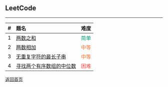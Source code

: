 ## **LeetCode**
------------------

|#|题名|难度|
|:-|:-|:-|
|1|[两数之和](https://maxwell-l.github.io/WriteSomething/leetcode/twoSum)|<font color="#009975">简单</font>|
|2|[两数相加](https://maxwell-l.github.io/WriteSomething/leetcode/addTwoNumbers)|<font color="#ED7336">中等</font>|
|3|[无重复字符的最长子串](https://maxwell-l.github.io/WriteSomething/leetcode/lengthOfLongestSubstring)|<font color="#ED7336">中等</font>|
|4|[寻找两个有序数组的中位数](https://maxwell-l.github.io/WriteSomething/leetcode/findMedianSortedArrays)|<font color="#EC4C47">困难</font>|







[返回首页](https://maxwell-l.github.io/WriteSomething)
